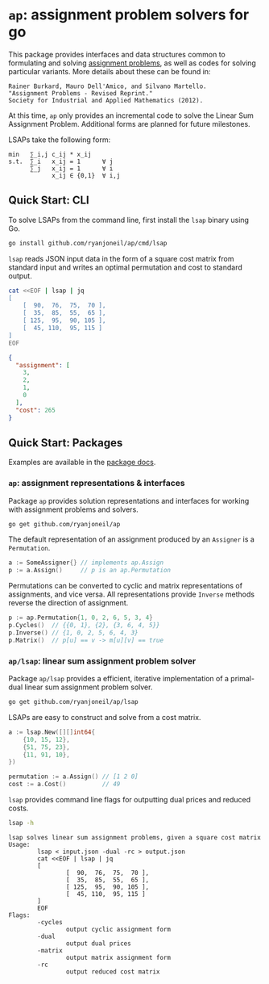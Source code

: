# `ap`: assignment problem solvers for go

This package provides interfaces and data structures common to formulating and
solving [assignment problems][ap], as well as codes for solving particular
variants. More details about these can be found in:

```text
Rainer Burkard, Mauro Dell'Amico, and Silvano Martello.
"Assignment Problems - Revised Reprint."
Society for Industrial and Applied Mathematics (2012).
```

At this time, `ap` only provides an incremental code to solve the Linear Sum
Assignment Problem. Additional forms are planned for future milestones.

LSAPs take the following form:

```text
min   ∑_i,j c_ij * x_ij
s.t.  ∑_i   x_ij = 1      ∀ j
      ∑_j   x_ij = 1      ∀ i
            x_ij ∈ {0,1}  ∀ i,j
```

## Quick Start: CLI

To solve LSAPs from the command line, first install the `lsap` binary using Go.

```bash
go install github.com/ryanjoneil/ap/cmd/lsap
```

`lsap` reads JSON input data in the form of a square cost matrix from standard
input and writes an optimal permutation and cost to standard output.

```bash
cat <<EOF | lsap | jq
[
    [  90,  76,  75,  70 ],
    [  35,  85,  55,  65 ],
    [ 125,  95,  90, 105 ],
    [  45, 110,  95, 115 ]
]
EOF
```

```json
{
  "assignment": [
    3,
    2,
    1,
    0
  ],
  "cost": 265
}
```

## Quick Start: Packages

Examples are available in the [package docs][docs].

### `ap`: assignment representations & interfaces

Package `ap` provides solution representations and interfaces for working with
assignment problems and solvers.

```bash
go get github.com/ryanjoneil/ap
```

The default representation of an assignment produced by an `Assigner` is a
`Permutation`.

```go
a := SomeAssigner{} // implements ap.Assign
p := a.Assign()     // p is an ap.Permutation
```

Permutations can be converted to cyclic and matrix representations of
assignments, and vice versa. All representations provide `Inverse` methods
reverse the direction of assignment.

```go
p := ap.Permutation{1, 0, 2, 6, 5, 3, 4}
p.Cycles()  // {{0, 1}, {2}, {3, 6, 4, 5}}
p.Inverse() // {1, 0, 2, 5, 6, 4, 3}
p.Matrix()  // p[u] == v -> m[u][v] == true
```

### `ap/lsap`: linear sum assignment problem solver

Package `ap/lsap` provides a efficient, iterative implementation of a
primal-dual linear sum assignment problem solver.

```bash
go get github.com/ryanjoneil/ap/lsap
```

LSAPs are easy to construct and solve from a cost matrix.

```go
a := lsap.New([][]int64{
    {10, 15, 12},
    {51, 75, 23},
    {11, 91, 10},
})

permutation := a.Assign() // [1 2 0]
cost := a.Cost()          // 49
```

`lsap` provides command line flags for outputting dual prices and reduced costs.

```bash
lsap -h
```

```text
lsap solves linear sum assignment problems, given a square cost matrix
Usage:
        lsap < input.json -dual -rc > output.json
        cat <<EOF | lsap | jq
        [
                [  90,  76,  75,  70 ],
                [  35,  85,  55,  65 ],
                [ 125,  95,  90, 105 ],
                [  45, 110,  95, 115 ]
        ]
        EOF
Flags:
        -cycles
                output cyclic assignment form
        -dual
                output dual prices
        -matrix
                output matrix assignment form
        -rc
                output reduced cost matrix
```

[ap]:   https://en.wikipedia.org/wiki/Assignment_problem
[docs]: https://pkg.go.dev/github.com/ryanjoneil/ap
